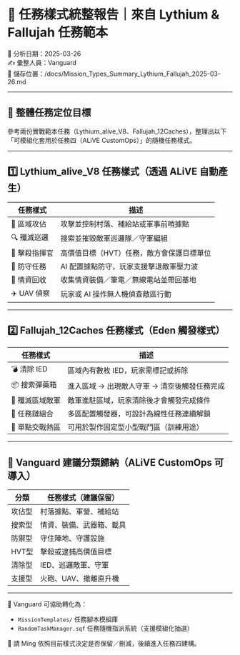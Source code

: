 # 📘 任務樣式統整報告｜來自 Lythium & Fallujah 任務範本
📅 分析日期：2025-03-26  
✍️ 彙整人員：Vanguard  
📁 儲存位置：/docs/Mission_Types_Summary_Lythium_Fallujah_2025-03-26.md

---

## 🎯 整體任務定位目標

參考兩份實戰範本任務（Lythium_alive_V8、Fallujah_12Caches），整理出以下「可模組化套用於任務四（ALiVE CustomOps）」的隨機任務樣式。

---

## 1️⃣ Lythium_alive_V8 任務樣式（透過 ALiVE 自動產生）

| 任務樣式 | 描述 |
|----------|------|
| 🔺 區域攻佔 | 攻擊並控制村落、補給站或軍事前哨據點 |
| 🔍 殲滅巡邏 | 搜索並摧毀敵軍巡邏隊／守軍編組 |
| 🧱 擊殺指揮官 | 高價值目標（HVT）任務，敵方會保護目標單位 |
| 🧷 防守任務 | AI 配置據點防守，玩家支援擊退敵軍壓力波 |
| 📡 情資回收 | 收集情資裝備／筆電／無線電站並帶回基地 |
| ✈️ UAV 偵察 | 玩家或 AI 操作無人機偵查敵區行動 |

---

## 2️⃣ Fallujah_12Caches 任務樣式（Eden 觸發樣式）

| 任務樣式 | 描述 |
|----------|------|
| 💣 清除 IED | 區域內有數枚 IED，玩家需標記或拆除 |
| 📦 搜索彈藥箱 | 進入區域 → 出現敵人守軍 → 清空後觸發任務完成 |
| 🔫 殲滅區域敵軍 | 敵軍進駐區域，玩家清除後才會觸發完成條件 |
| 🧭 任務鏈組合 | 多區配置觸發器，可設計為線性任務連續解鎖 |
| 🎯 單點交戰熱區 | 可用於製作固定型小型戰鬥區（訓練用途） |

---

## 🔧 Vanguard 建議分類歸納（ALiVE CustomOps 可導入）

| 分類 | 任務樣式（建議保留） |
|------|------------------------|
| 攻佔型 | 村落據點、軍營、補給站 |
| 搜索型 | 情資、裝備、武器箱、載具 |
| 防禦型 | 守住陣地、守護設施 |
| HVT型 | 擊殺或逮捕高價值目標 |
| 清除型 | IED、巡邏敵軍、守軍 |
| 支援型 | 火砲、UAV、撤離直升機 |

---

📘 Vanguard 可協助轉化為：
- `MissionTemplates/` 任務腳本模組庫
- `RandomTaskManager.sqf` 任務隨機指派系統（支援模組化抽選）

📌 請 Ming 依照目前樣式決定是否保留／刪減，後續進入任務四建構。
